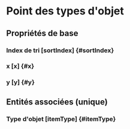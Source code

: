 # Point des types d'objet
<!--- THIS FILE IS GENERATED PLEASE DO NOT EDIT IT DIRECTLY --->



## Propriétés de base

### Index de tri [sortIndex] {#sortIndex}
        

### x [x] {#x}
        

### y [y] {#y}
        


## Entités associées (unique)

### Type d'objet [itemType] {#itemType}
        





